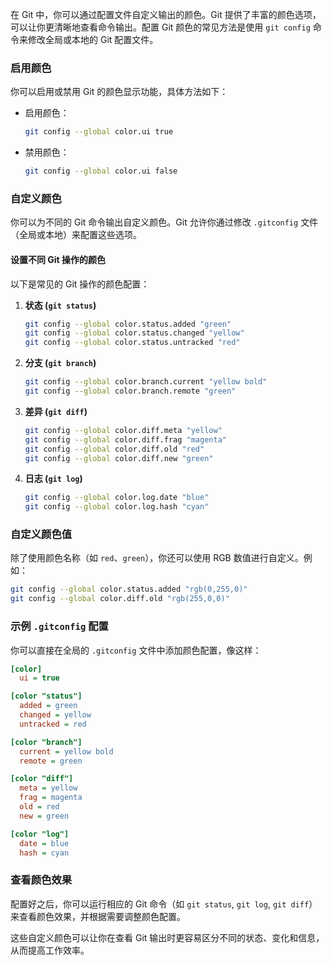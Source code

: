 在 Git 中，你可以通过配置文件自定义输出的颜色。Git 提供了丰富的颜色选项，可以让你更清晰地查看命令输出。配置 Git 颜色的常见方法是使用 `git config` 命令来修改全局或本地的 Git 配置文件。

### 启用颜色

你可以启用或禁用 Git 的颜色显示功能，具体方法如下：

- 启用颜色：

  ```bash
  git config --global color.ui true
  ```

- 禁用颜色：

  ```bash
  git config --global color.ui false
  ```

### 自定义颜色

你可以为不同的 Git 命令输出自定义颜色。Git 允许你通过修改 `.gitconfig` 文件（全局或本地）来配置这些选项。

#### 设置不同 Git 操作的颜色

以下是常见的 Git 操作的颜色配置：

1. **状态 (`git status`)**

   ```bash
   git config --global color.status.added "green"
   git config --global color.status.changed "yellow"
   git config --global color.status.untracked "red"
   ```

2. **分支 (`git branch`)**

   ```bash
   git config --global color.branch.current "yellow bold"
   git config --global color.branch.remote "green"
   ```

3. **差异 (`git diff`)**

   ```bash
   git config --global color.diff.meta "yellow"
   git config --global color.diff.frag "magenta"
   git config --global color.diff.old "red"
   git config --global color.diff.new "green"
   ```

4. **日志 (`git log`)**

   ```bash
   git config --global color.log.date "blue"
   git config --global color.log.hash "cyan"
   ```

### 自定义颜色值

除了使用颜色名称（如 `red`、`green`），你还可以使用 RGB 数值进行自定义。例如：

```bash
git config --global color.status.added "rgb(0,255,0)"
git config --global color.diff.old "rgb(255,0,0)"
```

### 示例 `.gitconfig` 配置

你可以直接在全局的 `.gitconfig` 文件中添加颜色配置，像这样：

```ini
[color]
  ui = true

[color "status"]
  added = green
  changed = yellow
  untracked = red

[color "branch"]
  current = yellow bold
  remote = green

[color "diff"]
  meta = yellow
  frag = magenta
  old = red
  new = green

[color "log"]
  date = blue
  hash = cyan
```

### 查看颜色效果

配置好之后，你可以运行相应的 Git 命令（如 `git status`, `git log`, `git diff`）来查看颜色效果，并根据需要调整颜色配置。

这些自定义颜色可以让你在查看 Git 输出时更容易区分不同的状态、变化和信息，从而提高工作效率。